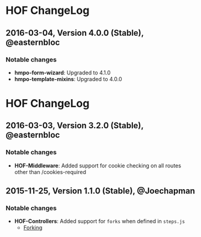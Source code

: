 # HOF ChangeLog

## 2016-03-04, Version 4.0.0 (Stable), @easternbloc

### Notable changes

* **hmpo-form-wizard**: Upgraded to 4.1.0
* **hmpo-template-mixins**: Upgraded to 4.0.0

# HOF ChangeLog

## 2016-03-03, Version 3.2.0 (Stable), @easternbloc

### Notable changes

* **HOF-Middleware**: Added support for cookie checking on all routes other than /cookies-required

## 2015-11-25, Version 1.1.0 (Stable), @Joechapman

### Notable changes

* **HOF-Controllers**: Added support for `forks` when defined in `steps.js`
  - [Forking](https://github.com/UKHomeOffice/hof-controllers#handles-journey-forking)
